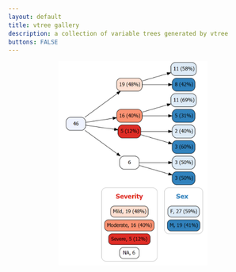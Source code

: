 ```yaml
---
layout: default
title: vtree gallery
description: a collection of variable trees generated by vtree
buttons: FALSE
---
```


<p style="text-align:center;"><img src="images/legend.png" width="300"></p>
